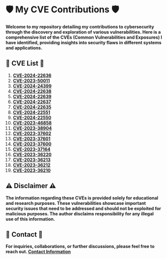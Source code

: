 # :shield: My CVE Contributions :shield:

**Welcome to my repository detailing my contributions to cybersecurity through the discovery and exploration of various vulnerabilities. Here is a comprehensive list of the CVEs (Common Vulnerabilities and Exposures) I have identified, providing insights into security flaws in different systems and applications.**

## :mag_right: CVE List :mag_right:

1. **[CVE-2024-22636](https://nvd.nist.gov/vuln/detail/CVE-2024-22636)**
2. **[CVE-2023-50011](https://nvd.nist.gov/vuln/detail/CVE-2023-50011)**
3. **[CVE-2024-24399](https://nvd.nist.gov/vuln/detail/CVE-2024-24399)**
4. **[CVE-2024-22638](https://nvd.nist.gov/vuln/detail/CVE-2024-22638)**
5. **[CVE-2024-22639](https://nvd.nist.gov/vuln/detail/CVE-2024-22639)**
6. **[CVE-2024-22637](https://nvd.nist.gov/vuln/detail/CVE-2024-22637)**
7. **[CVE-2024-22635](https://nvd.nist.gov/vuln/detail/CVE-2024-22635)**
8. **[CVE-2024-22551](https://nvd.nist.gov/vuln/detail/CVE-2024-22551)**
9. **[CVE-2024-22550](https://nvd.nist.gov/vuln/detail/CVE-2024-22550)**
10. **[CVE-2023-46858](https://nvd.nist.gov/vuln/detail/CVE-2023-46858)**
11. **[CVE-2023-38904](https://nvd.nist.gov/vuln/detail/CVE-2023-38904)**
12. **[CVE-2023-37602](https://nvd.nist.gov/vuln/detail/CVE-2023-37602)**
13. **[CVE-2023-37601](https://nvd.nist.gov/vuln/detail/CVE-2023-37601)**
14. **[CVE-2023-37600](https://nvd.nist.gov/vuln/detail/CVE-2023-37600)**
15. **[CVE-2023-37164](https://nvd.nist.gov/vuln/detail/CVE-2023-37164)**
16. **[CVE-2023-36220](https://nvd.nist.gov/vuln/detail/CVE-2023-36220)**
17. **[CVE-2023-36213](https://nvd.nist.gov/vuln/detail/CVE-2023-36213)**
18. **[CVE-2023-36212](https://nvd.nist.gov/vuln/detail/CVE-2023-36212)**
19. **[CVE-2023-36210](https://nvd.nist.gov/vuln/detail/CVE-2023-36210)**

## :warning: Disclaimer :warning:

**The information regarding these CVEs is provided solely for educational and research purposes. These vulnerabilities showcase important security issues that need to be addressed and should not be exploited for malicious purposes. The author disclaims responsibility for any illegal use of this information.**

## :email: Contact :email:

**For inquiries, collaborations, or further discussions, please feel free to reach out. [Contact Information](mailto:tmrswrr@gmail.com)**

